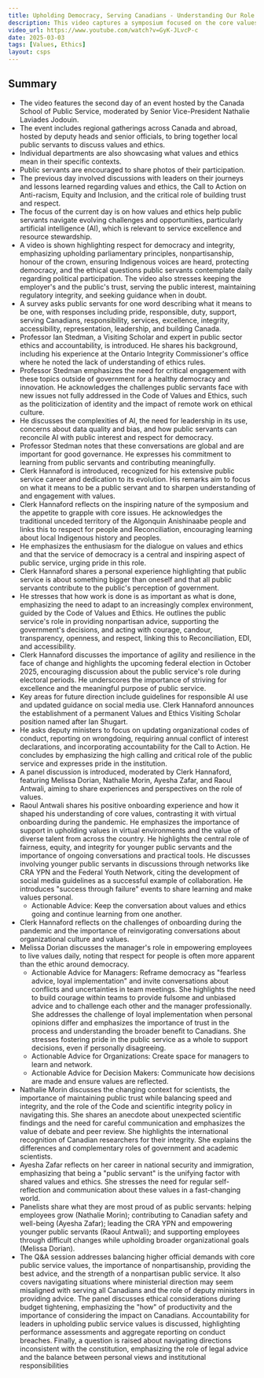 ```yaml
---
title: Upholding Democracy, Serving Canadians - Understanding Our Role as Public Servants
description: This video captures a symposium focused on the core values and ethics of the Canadian public service, featuring discussions on navigating contemporary challenges such as AI and evolving societal expectations, with insights from senior leaders and public servants at various levels.
video_url: https://www.youtube.com/watch?v=GyK-JLvcP-c
date: 2025-03-03
tags: [Values, Ethics]
layout: csps
---
```


## Summary

- The video features the second day of an event hosted by the Canada School of Public Service, moderated by Senior Vice-President Nathalie Laviades Jodouin.
- The event includes regional gatherings across Canada and abroad, hosted by deputy heads and senior officials, to bring together local public servants to discuss values and ethics.
- Individual departments are also showcasing what values and ethics mean in their specific contexts.
- Public servants are encouraged to share photos of their participation.
- The previous day involved discussions with leaders on their journeys and lessons learned regarding values and ethics, the Call to Action on Anti-racism, Equity and Inclusion, and the critical role of building trust and respect.
- The focus of the current day is on how values and ethics help public servants navigate evolving challenges and opportunities, particularly artificial intelligence (AI), which is relevant to service excellence and resource stewardship.
- A video is shown highlighting respect for democracy and integrity, emphasizing upholding parliamentary principles, nonpartisanship, honour of the crown, ensuring Indigenous voices are heard, protecting democracy, and the ethical questions public servants contemplate daily regarding political participation. The video also stresses keeping the employer's and the public's trust, serving the public interest, maintaining regulatory integrity, and seeking guidance when in doubt.
- A survey asks public servants for one word describing what it means to be one, with responses including pride, responsible, duty, support, serving Canadians, responsibility, services, excellence, integrity, accessibility, representation, leadership, and building Canada.
- Professor Ian Stedman, a Visiting Scholar and expert in public sector ethics and accountability, is introduced. He shares his background, including his experience at the Ontario Integrity Commissioner's office where he noted the lack of understanding of ethics rules.
- Professor Stedman emphasizes the need for critical engagement with these topics outside of government for a healthy democracy and innovation. He acknowledges the challenges public servants face with new issues not fully addressed in the Code of Values and Ethics, such as the politicization of identity and the impact of remote work on ethical culture.
- He discusses the complexities of AI, the need for leadership in its use, concerns about data quality and bias, and how public servants can reconcile AI with public interest and respect for democracy.
- Professor Stedman notes that these conversations are global and are important for good governance. He expresses his commitment to learning from public servants and contributing meaningfully.
- Clerk Hannaford is introduced, recognized for his extensive public service career and dedication to its evolution. His remarks aim to focus on what it means to be a public servant and to sharpen understanding of and engagement with values.
- Clerk Hannaford reflects on the inspiring nature of the symposium and the appetite to grapple with core issues. He acknowledges the traditional unceded territory of the Algonquin Anishinaabe people and links this to respect for people and Reconciliation, encouraging learning about local Indigenous history and peoples.
- He emphasizes the enthusiasm for the dialogue on values and ethics and that the service of democracy is a central and inspiring aspect of public service, urging pride in this role.
- Clerk Hannaford shares a personal experience highlighting that public service is about something bigger than oneself and that all public servants contribute to the public's perception of government.
- He stresses that how work is done is as important as what is done, emphasizing the need to adapt to an increasingly complex environment, guided by the Code of Values and Ethics. He outlines the public service's role in providing nonpartisan advice, supporting the government's decisions, and acting with courage, candour, transparency, openness, and respect, linking this to Reconciliation, EDI, and accessibility.
- Clerk Hannaford discusses the importance of agility and resilience in the face of change and highlights the upcoming federal election in October 2025, encouraging discussion about the public service's role during electoral periods. He underscores the importance of striving for excellence and the meaningful purpose of public service.
- Key areas for future direction include guidelines for responsible AI use and updated guidance on social media use. Clerk Hannaford announces the establishment of a permanent Values and Ethics Visiting Scholar position named after Ian Shugart.
- He asks deputy ministers to focus on updating organizational codes of conduct, reporting on wrongdoing, requiring annual conflict of interest declarations, and incorporating accountability for the Call to Action. He concludes by emphasizing the high calling and critical role of the public service and expresses pride in the institution.
- A panel discussion is introduced, moderated by Clerk Hannaford, featuring Melissa Dorian, Nathalie Morin, Ayesha Zafar, and Raoul Antwali, aiming to share experiences and perspectives on the role of values.
- Raoul Antwali shares his positive onboarding experience and how it shaped his understanding of core values, contrasting it with virtual onboarding during the pandemic. He emphasizes the importance of support in upholding values in virtual environments and the value of diverse talent from across the country. He highlights the central role of fairness, equity, and integrity for younger public servants and the importance of ongoing conversations and practical tools. He discusses involving younger public servants in discussions through networks like CRA YPN and the Federal Youth Network, citing the development of social media guidelines as a successful example of collaboration. He introduces "success through failure" events to share learning and make values personal.
  - Actionable Advice: Keep the conversation about values and ethics going and continue learning from one another.
- Clerk Hannaford reflects on the challenges of onboarding during the pandemic and the importance of reinvigorating conversations about organizational culture and values.
- Melissa Dorian discusses the manager's role in empowering employees to live values daily, noting that respect for people is often more apparent than the ethic around democracy.
  - Actionable Advice for Managers: Reframe democracy as "fearless advice, loyal implementation" and invite conversations about conflicts and uncertainties in team meetings. She highlights the need to build courage within teams to provide fulsome and unbiased advice and to challenge each other and the manager professionally. She addresses the challenge of loyal implementation when personal opinions differ and emphasizes the importance of trust in the process and understanding the broader benefit to Canadians. She stresses fostering pride in the public service as a whole to support decisions, even if personally disagreeing.
  - Actionable Advice for Organizations: Create space for managers to learn and network.
  - Actionable Advice for Decision Makers: Communicate how decisions are made and ensure values are reflected.
- Nathalie Morin discusses the changing context for scientists, the importance of maintaining public trust while balancing speed and integrity, and the role of the Code and scientific integrity policy in navigating this. She shares an anecdote about unexpected scientific findings and the need for careful communication and emphasizes the value of debate and peer review. She highlights the international recognition of Canadian researchers for their integrity. She explains the differences and complementary roles of government and academic scientists.
- Ayesha Zafar reflects on her career in national security and immigration, emphasizing that being a "public servant" is the unifying factor with shared values and ethics. She stresses the need for regular self-reflection and communication about these values in a fast-changing world.
- Panelists share what they are most proud of as public servants: helping employees grow (Nathalie Morin); contributing to Canadian safety and well-being (Ayesha Zafar); leading the CRA YPN and empowering younger public servants (Raoul Antwali); and supporting employees through difficult changes while upholding broader organizational goals (Melissa Dorian).
- The Q&A session addresses balancing higher official demands with core public service values, the importance of nonpartisanship, providing the best advice, and the strength of a nonpartisan public service. It also covers navigating situations where ministerial direction may seem misaligned with serving all Canadians and the role of deputy ministers in providing advice. The panel discusses ethical considerations during budget tightening, emphasizing the "how" of productivity and the importance of considering the impact on Canadians. Accountability for leaders in upholding public service values is discussed, highlighting performance assessments and aggregate reporting on conduct breaches. Finally, a question is raised about navigating directions inconsistent with the constitution, emphasizing the role of legal advice and the balance between personal views and institutional responsibilities
